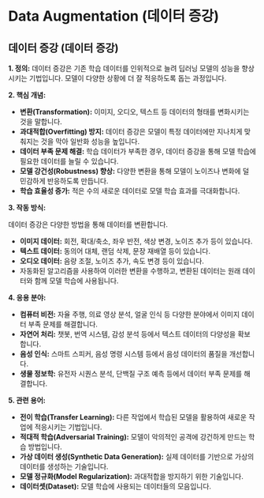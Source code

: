 # Data Augmentation (데이터 증강)

## 데이터 증강 (데이터 증강)

**1. 정의:**
데이터 증강은 기존 학습 데이터를 인위적으로 늘려 딥러닝 모델의 성능을 향상시키는 기법입니다. 모델이 다양한 상황에 더 잘 적응하도록 돕는 과정입니다.

**2. 핵심 개념:**

*   **변환(Transformation):** 이미지, 오디오, 텍스트 등 데이터의 형태를 변화시키는 것을 말합니다.
*   **과대적합(Overfitting) 방지:** 데이터 증강은 모델이 특정 데이터에만 지나치게 맞춰지는 것을 막아 일반화 성능을 높입니다.
*   **데이터 부족 문제 해결:** 학습 데이터가 부족한 경우, 데이터 증강을 통해 모델 학습에 필요한 데이터를 늘릴 수 있습니다.
*   **모델 강건성(Robustness) 향상:** 다양한 변환을 통해 모델이 노이즈나 변화에 덜 민감하게 반응하도록 만듭니다.
*   **학습 효율성 증가:** 적은 수의 새로운 데이터로 모델 학습 효과를 극대화합니다.

**3. 작동 방식:**

데이터 증강은 다양한 방법을 통해 데이터를 변환합니다.
*   **이미지 데이터:** 회전, 확대/축소, 좌우 반전, 색상 변경, 노이즈 추가 등이 있습니다.
*   **텍스트 데이터:** 동의어 대체, 랜덤 삭제, 문장 재배열 등이 있습니다.
*   **오디오 데이터:** 음량 조절, 노이즈 추가, 속도 변경 등이 있습니다.
*   자동화된 알고리즘을 사용하여 이러한 변환을 수행하고, 변환된 데이터는 원래 데이터와 함께 모델 학습에 사용됩니다.

**4. 응용 분야:**

*   **컴퓨터 비전:** 자율 주행, 의료 영상 분석, 얼굴 인식 등 다양한 분야에서 이미지 데이터 부족 문제를 해결합니다.
*   **자연어 처리:** 챗봇, 번역 시스템, 감성 분석 등에서 텍스트 데이터의 다양성을 확보합니다.
*   **음성 인식:** 스마트 스피커, 음성 명령 시스템 등에서 음성 데이터의 품질을 개선합니다.
*   **생물 정보학:** 유전자 시퀀스 분석, 단백질 구조 예측 등에서 데이터 부족 문제를 해결합니다.

**5. 관련 용어:**

*   **전이 학습(Transfer Learning):** 다른 작업에서 학습된 모델을 활용하여 새로운 작업에 적응시키는 기법입니다.
*   **적대적 학습(Adversarial Training):** 모델이 악의적인 공격에 강건하게 만드는 학습 방법입니다.
*   **가상 데이터 생성(Synthetic Data Generation):** 실제 데이터를 기반으로 가상의 데이터를 생성하는 기술입니다.
*   **모델 정규화(Model Regularization):** 과대적합을 방지하기 위한 기술입니다.
*   **데이터셋(Dataset):** 모델 학습에 사용되는 데이터들의 모음입니다.